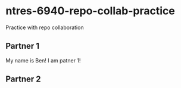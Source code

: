 # ntres-6940-repo-collab-practice
Practice with repo collaboration

## Partner 1

My name is Ben! I am patner 1!

## Partner 2